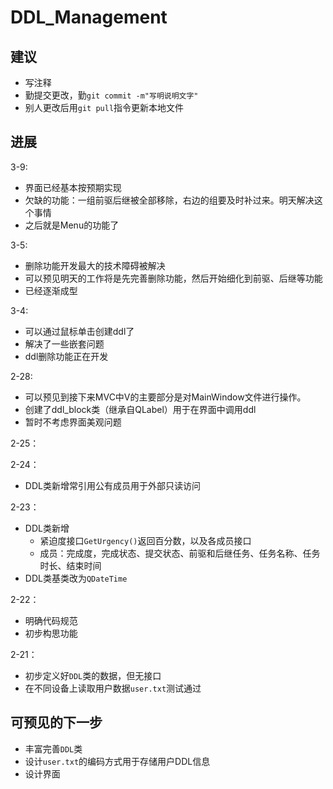 # DDL_Management

## 建议

- 写注释
- 勤提交更改，勤`git commit -m"写明说明文字"`
- 别人更改后用`git pull`指令更新本地文件

## 进展
3-9:
- 界面已经基本按预期实现
- 欠缺的功能：一组前驱后继被全部移除，右边的组要及时补过来。明天解决这个事情
- 之后就是Menu的功能了


3-5:
- 删除功能开发最大的技术障碍被解决
- 可以预见明天的工作将是先完善删除功能，然后开始细化到前驱、后继等功能
- 已经逐渐成型

3-4:
- 可以通过鼠标单击创建ddl了
- 解决了一些嵌套问题
- ddl删除功能正在开发

2-28:
- 可以预见到接下来MVC中V的主要部分是对MainWindow文件进行操作。
- 创建了ddl_block类（继承自QLabel）用于在界面中调用ddl
- 暂时不考虑界面美观问题

2-25：

2-24：

- DDL类新增常引用公有成员用于外部只读访问

2-23：

- DDL类新增
  - 紧迫度接口`GetUrgency()`返回百分数，以及各成员接口
  - 成员：完成度，完成状态、提交状态、前驱和后继任务、任务名称、任务时长、结束时间
- DDL类基类改为`QDateTime`

2-22：

- 明确代码规范
- 初步构思功能

2-21：

- 初步定义好`DDL`类的数据，但无接口
- 在不同设备上读取用户数据`user.txt`测试通过

## 可预见的下一步

- 丰富完善`DDL`类
- 设计`user.txt`的编码方式用于存储用户DDL信息
- 设计界面
